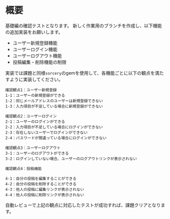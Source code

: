 # 概要

基礎編の確認テストとなります。
新しく作業用のブランチを作成し、以下機能の追加実装をお願いします。
- ユーザー新規登録機能
- ユーザーログイン機能
- ユーザーログアウト機能
- 投稿編集・削除機能の制限

実装では課題と同様`sorcery`のgemを使用して、各機能ごとに以下の観点を満たすように実装してください。
```
確認観点1：ユーザー新規登録
1-1：ユーザーの新規登録ができる
1-2：同じメールアドレスのユーザーは新規登録できない
1-3：入力項目が不足している場合に新規登録ができない

確認観点2：ユーザーログイン
2-1：ユーザーのログインができる
2-2：入力項目が不足している場合にログインができない
2-3：存在しないユーザーでログインができない
2-4：パスワードが間違っている場合にログインができない

確認観点3：ユーザーログアウト
3-1：ユーザーのログアウトができる
3-2：ログインしていない場合、ユーザーのログアウトリンクが表示されない

確認観点4：投稿機能

4-1：自分の投稿を編集することができる
4-2：自分の投稿を削除することができる
4-3：他人の投稿に編集リンクが表示されない
4-4：他人の投稿に削除リンクが表示されない
```

自動レビューで上記の観点に対応したテストが成功すれば、課題クリアとなります。

